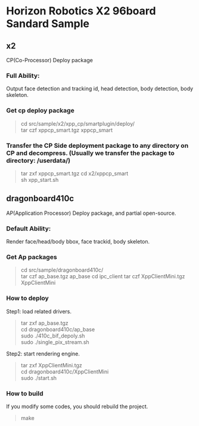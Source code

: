 # Horizon Robotics X2 96board Sandard Sample

## x2
CP(Co-Processor) Deploy package

### Full Ability:
Output face detection and tracking id, head detection, body detection, body skeleton.

### Get cp deploy package
> cd src/sample/x2/xpp_cp/smartplugin/deploy/  
> tar czf xppcp_smart.tgz xppcp_smart

### Transfer the CP Side deployment package to any directory on CP and decompress. (Usually we transfer the package to directory: /userdata/)
> tar zxf xppcp_smart.tgz
> cd x2/xppcp_smart  
> sh xpp_start.sh

## dragonboard410c
AP(Application Processor) Deploy package, and partial open-source.

### Default Ability:
Render face/head/body bbox, face trackid, body skeleton.

### Get Ap packages
> cd src/sample/dragonboard410c/  
> tar czf ap_base.tgz ap_base
> cd ipc_client 
> tar czf XppClientMini.tgz XppClientMini  

### How to deploy
Step1: load related drivers.  
> tar zxf ap_base.tgz  
> cd dragonboard410c/ap_base  
> sudo ./410c_bif_depoly.sh  
> sudo ./single_pix_stream.sh 

Step2: start rendering engine.
> tar zxf XppClientMini.tgz  
> cd dragonboard410c/XppClientMini  
> sudo ./start.sh

### How to build
If you modify some codes, you should rebuild the project.
> make


